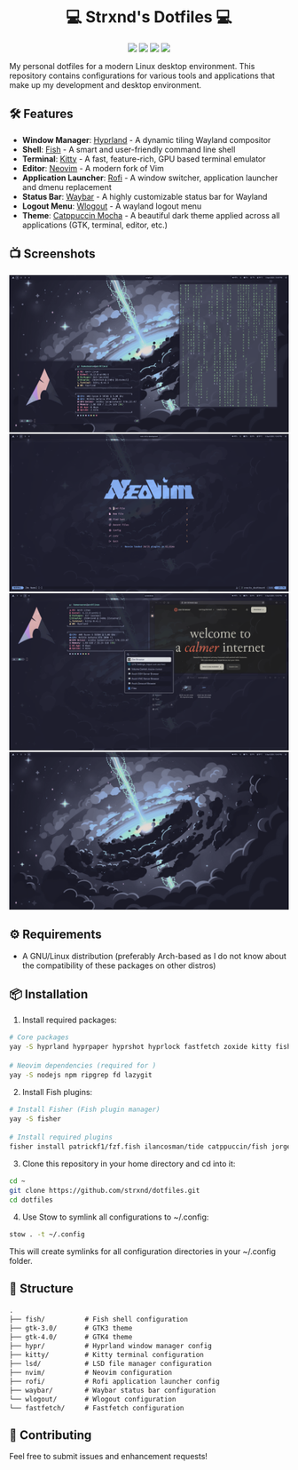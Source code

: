 <div align="center">
    <h1>💻 Strxnd's Dotfiles 💻</h1>
    <p align="center">
      <img src="https://img.shields.io/github/last-commit/strxnd/dotfiles?color=ff6c6c&style=flat-square" />
      <img src="https://img.shields.io/github/stars/strxnd/dotfiles?color=ffd700&style=flat-square" />
      <img src="https://img.shields.io/github/forks/strxnd/dotfiles?color=5fd068&style=flat-square" />
      <img src="https://img.shields.io/github/repo-size/strxnd/dotfiles?color=6c9eff&style=flat-square" />
    </p>
</div>

My personal dotfiles for a modern Linux desktop environment. This repository contains configurations for various tools and applications that make up my development and desktop environment.

## 🛠️ Features

- **Window Manager**: [Hyprland](https://hyprland.org/) - A dynamic tiling Wayland compositor
- **Shell**: [Fish](https://fishshell.com/) - A smart and user-friendly command line shell
- **Terminal**: [Kitty](https://sw.kovidgoyal.net/kitty/) - A fast, feature-rich, GPU based terminal emulator
- **Editor**: [Neovim](https://neovim.io/) - A modern fork of Vim
- **Application Launcher**: [Rofi](https://github.com/davatorium/rofi) - A window switcher, application launcher and dmenu replacement
- **Status Bar**: [Waybar](https://github.com/Alexays/Waybar) - A highly customizable status bar for Wayland
- **Logout Menu**: [Wlogout](https://github.com/ArtsyMacaw/wlogout) - A wayland logout menu
- **Theme**: [Catppuccin Mocha](https://github.com/catppuccin/catppuccin) - A beautiful dark theme applied across all applications (GTK, terminal, editor, etc.)

## 📺 Screenshots

![screenshot](screenshots/1.png)
![screenshot](screenshots/2.png)
![screenshot](screenshots/3.png)
![screenshot](screenshots/4.png)

## ⚙️ Requirements

- A GNU/Linux distribution (preferably Arch-based as I do not know about the compatibility of these packages on other distros)

## 📦 Installation

1. Install required packages:

```bash
# Core packages
yay -S hyprland hyprpaper hyprshot hyprlock fastfetch zoxide kitty fish rofi waybar wlogout lsd neovim stow nautilus nwg-look

# Neovim dependencies (required for )
yay -S nodejs npm ripgrep fd lazygit
```

2. Install Fish plugins:

```bash
# Install Fisher (Fish plugin manager)
yay -S fisher

# Install required plugins
fisher install patrickf1/fzf.fish ilancosman/tide catppuccin/fish jorgebucaran/autopair.fish
```

3. Clone this repository in your home directory and cd into it:

```bash
cd ~
git clone https://github.com/strxnd/dotfiles.git
cd dotfiles
```

4. Use Stow to symlink all configurations to ~/.config:

```bash
stow . -t ~/.config
```

This will create symlinks for all configuration directories in your ~/.config folder.

## 📁 Structure

```
.
├── fish/          # Fish shell configuration
├── gtk-3.0/       # GTK3 theme
├── gtk-4.0/       # GTK4 theme
├── hypr/          # Hyprland window manager config
├── kitty/         # Kitty terminal configuration
├── lsd/           # LSD file manager configuration
├── nvim/          # Neovim configuration
├── rofi/          # Rofi application launcher config
├── waybar/        # Waybar status bar configuration
└── wlogout/       # Wlogout configuration
└── fastfetch/     # Fastfetch configuration
```

## 🤝 Contributing

Feel free to submit issues and enhancement requests!
